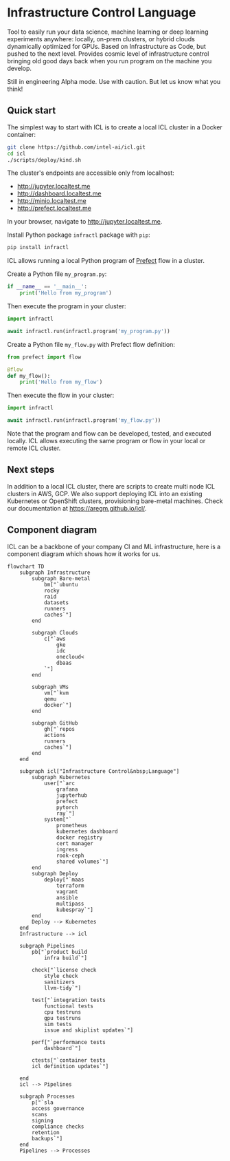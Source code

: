 # Infrastructure Control Language

Tool to easily run your data science, machine learning or deep learning experiments anywhere: locally, on-prem clusters, or hybrid clouds
dynamically optimized for GPUs. 
Based on Infrastructure as Code, but pushed to the next level.
Provides cosmic level of infrastructure control bringing old good days back when you run program on the machine you develop.

Still in engineering Alpha mode. Use with caution. But let us know what you think!

## Quick start

The simplest way to start with ICL is to create a local ICL cluster in a Docker container:

```bash
git clone https://github.com/intel-ai/icl.git
cd icl
./scripts/deploy/kind.sh
```

The cluster's endpoints are accessible only from localhost:

* http://jupyter.localtest.me
* http://dashboard.localtest.me
* http://minio.localtest.me
* http://prefect.localtest.me

In your browser, navigate to http://jupyter.localtest.me.

Install Python package `infractl` package with `pip`:

```bash
pip install infractl
```

ICL allows running a local Python program of [Prefect](https://docs.prefect.io/) flow in a cluster.

Create a Python file `my_program.py`:

```python
if __name__ == '__main__':
    print('Hello from my_program')
```

Then execute the program in your cluster:

```python
import infractl

await infractl.run(infractl.program('my_program.py'))
```

Create a Python file `my_flow.py` with Prefect flow definition:

```python
from prefect import flow

@flow
def my_flow():
    print('Hello from my_flow')
```

Then execute the flow in your cluster:

```python
import infractl

await infractl.run(infractl.program('my_flow.py'))
```

Note that the program and flow can be developed, tested, and executed locally.
ICL allows executing the same program or flow in your local or remote ICL cluster.

## Next steps

In addition to a local ICL cluster, there are scripts to create multi node ICL clusters in AWS, GCP.
We also support deploying ICL into an existing Kubernetes or OpenShift clusters, provisioning bare-metal machines.
Check our documentation at https://aregm.github.io/icl/.

## Component diagram

ICL can be a backbone of your company CI and ML infrastructure, here is a component diagram which shows how it works
for us.

```mermaid
flowchart TD
    subgraph Infrastructure
        subgraph Bare-metal
            bm["`ubuntu
            rocky
            raid
            datasets
            runners
            caches`"]
        end

        subgraph Clouds
            c["`aws
                gke
                idc
                onecloud<
                dbaas
            `"]
        end

        subgraph VMs
            vm["`kvm
            qemu
            docker`"]
        end

        subgraph GitHub
            gh["`repos
            actions
            runners
            caches`"]
        end
    end

    subgraph icl["Infrastructure Control&nbsp;Language"]
        subgraph Kubernetes
            user["`arc
                grafana
                jupyterhub
                prefect
                pytorch
                ray`"]
            system["`
                prometheus
                kubernetes dashboard
                docker registry 
                cert manager
                ingress
                rook-ceph 
                shared volumes`"]
        end
        subgraph Deploy
            deploy["`maas
                terraform
                vagrant
                ansible
                multipass
                kubespray`"]
        end
        Deploy --> Kubernetes
    end
    Infrastructure --> icl

    subgraph Pipelines
        pb["`product build
            infra build`"]
        
        check["`license check
            style check
            sanitizers
            llvm-tidy`"]

        test["`integration tests
            functional tests
            cpu testruns
            gpu testruns
            sim tests
            issue and skiplist updates`"]

        perf["`performance tests
            dashboard`"]

        ctests["`container tests
        icl definition updates`"]

    end
    icl --> Pipelines

    subgraph Processes
        p["`sla
        access governance
        scans
        signing
        compliance checks
        retention
        backups`"]
    end
    Pipelines --> Processes
```
